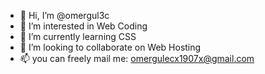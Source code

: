 - 👋 Hi, I’m @omergul3c
- 👀 I’m interested in Web Coding
- 🌱 I’m currently learning CSS
- 💞️ I’m looking to collaborate on Web Hosting
- 📫 you can freely mail me: omergulecx1907x@gmail.com

<!---
omergul3c/omergul3c is a ✨ special ✨ repository because its `README.md` (this file) appears on your GitHub profile.
You can click the Preview link to take a look at your changes.
--->
